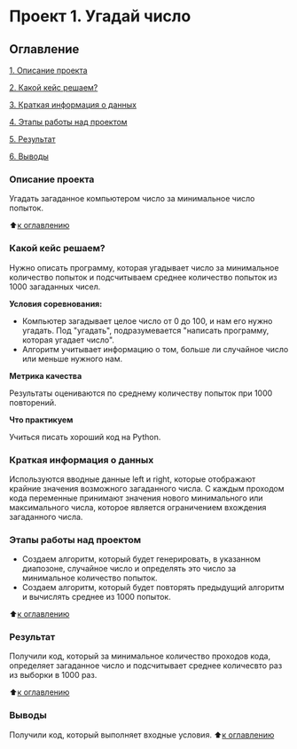 # Проект 1. Угадай число

## Оглавление
[1. Описание проекта](https://github.com/Anna1Panda/HW1/blob/main/README.md#Описание-проекта)

[2. Какой кейс решаем?](https://github.com/Anna1Panda/HW1/blob/main/README.md#Какой-кейс-решаем)

[3. Краткая информация о данных](https://github.com/Anna1Panda/HW1/blob/main/README.md#Краткая-информация-о-данных)

[4. Этапы работы над проектом](https://github.com/Anna1Panda/HW1/blob/main/README.md#Этапы-работы-над-проектом)

[5. Результат](https://github.com/Anna1Panda/HW1/blob/main/README.md#Результат)

[6. Выводы](https://github.com/Anna1Panda/HW1/blob/main/README.md#Выводы)

### Описание проекта
Угадать загаданное компьютером число за минимальное число попыток.

:arrow_up:[к оглавлению](https://github.com/Anna1Panda/HW1/blob/main/README.md#Оглавление)


### Какой кейс решаем?
Нужно описать программу, которая угадывает число за минимальное количество попыток и подсчитываем среднее количество попыток из 1000 загаданных чисел.

**Условия соревнования:**
- Компьютер загадывает целое число от 0 до 100, и нам его нужно угадать. Под "угадать", подразумевается "написать программу, которая угадает число".
- Алгоритм учитывает информацию о том, больше ли случайное число или меньше нужного нам. 

**Метрика качества** 

Результаты оцениваются по среднему количеству попыток при 1000 повторений.

**Что практикуем**

Учиться писать хороший код на Python.


### Краткая информация о данных

Используются вводные данные left и right, которые отображают крайние значения возможного загаданного числа. С каждым проходом кода переменные принимают значения нового минимального или максимального числа, которое является ограничением вхождения загаданного числа. 

### Этапы работы над проектом

- Создаем алгоритм, который будет генерировать, в указанном диапозоне, случайное число и определять это число за минимальное количество попыток.
- Создаем алгоритм, который будет повторять предыдущий алгоритм и вычислять среднее из 1000 попыток.

:arrow_up:[к оглавлению](https://github.com/Anna1Panda/HW1/blob/main/README.md#Оглавление)

### Результат

Получили код, который за минимальное количество проходов кода, определяет загаданное число и подсчитывает среднее количесвто раз из выборки в 1000 раз. 

:arrow_up:[к оглавлению](https://github.com/Anna1Panda/HW1/blob/main/README.md#Оглавление)

### Выводы

Получили код, который выполняет входные условия.
:arrow_up:[к оглавлению](https://github.com/Anna1Panda/HW1/blob/main/README.md#Оглавление)
